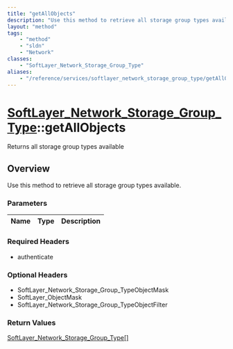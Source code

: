 ```yaml
---
title: "getAllObjects"
description: "Use this method to retrieve all storage group types available."
layout: "method"
tags:
    - "method"
    - "sldn"
    - "Network"
classes:
    - "SoftLayer_Network_Storage_Group_Type"
aliases:
    - "/reference/services/softlayer_network_storage_group_type/getAllObjects"
---
```

# [SoftLayer_Network_Storage_Group_Type](/reference/services/SoftLayer_Network_Storage_Group_Type)::getAllObjects

Returns all storage group types available


## Overview 
Use this method to retrieve all storage group types available. 

### Parameters 
|Name | Type | Description |
| --- | --- | --- |


### Required Headers
* authenticate

### Optional Headers
* SoftLayer_Network_Storage_Group_TypeObjectMask
* SoftLayer_ObjectMask
* SoftLayer_Network_Storage_Group_TypeObjectFilter

### Return Values
<a href='/reference/datatypes/SoftLayer_Network_Storage_Group_Type'>SoftLayer_Network_Storage_Group_Type[] </a>

